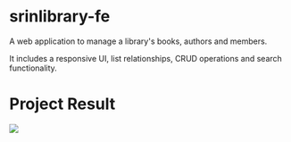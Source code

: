 # srinlibrary-fe

A web application to manage a library's books, authors and members. 

It includes a responsive UI, list relationships, CRUD operations and search functionality.


# Project Result
<img src="https://github.com/Daisyliu6/Daisyliu6/blob/master/me.gif](https://github.com/herlenadita/srinlibrary-fe/blob/master/project-result.gif"/>


